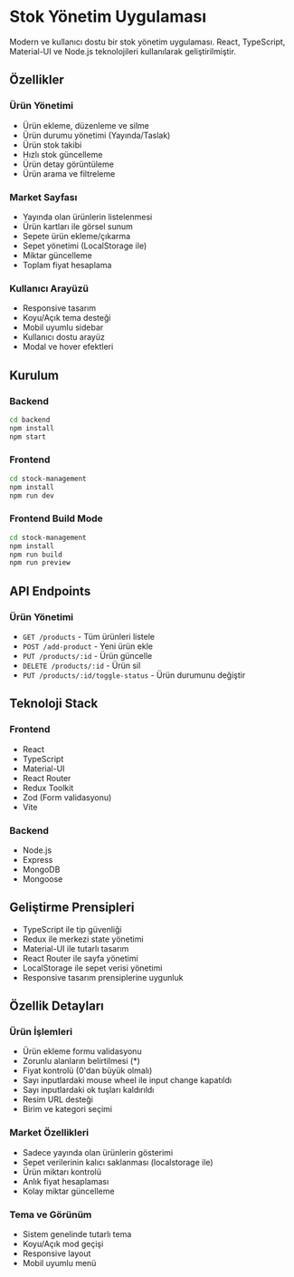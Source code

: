 # Stok Yönetim Uygulaması

Modern ve kullanıcı dostu bir stok yönetim uygulaması. React, TypeScript, Material-UI ve Node.js teknolojileri kullanılarak geliştirilmiştir.

## Özellikler

### Ürün Yönetimi

- Ürün ekleme, düzenleme ve silme
- Ürün durumu yönetimi (Yayında/Taslak)
- Ürün stok takibi
- Hızlı stok güncelleme
- Ürün detay görüntüleme
- Ürün arama ve filtreleme

### Market Sayfası

- Yayında olan ürünlerin listelenmesi
- Ürün kartları ile görsel sunum
- Sepete ürün ekleme/çıkarma
- Sepet yönetimi (LocalStorage ile)
- Miktar güncelleme
- Toplam fiyat hesaplama

### Kullanıcı Arayüzü

- Responsive tasarım
- Koyu/Açık tema desteği
- Mobil uyumlu sidebar
- Kullanıcı dostu arayüz
- Modal ve hover efektleri

## Kurulum

### Backend

```bash
cd backend
npm install
npm start
```

### Frontend

```bash
cd stock-management
npm install
npm run dev
```

### Frontend Build Mode

```bash
cd stock-management
npm install
npm run build
npm run preview
```

## API Endpoints

### Ürün Yönetimi

- `GET /products` - Tüm ürünleri listele
- `POST /add-product` - Yeni ürün ekle
- `PUT /products/:id` - Ürün güncelle
- `DELETE /products/:id` - Ürün sil
- `PUT /products/:id/toggle-status` - Ürün durumunu değiştir

## Teknoloji Stack

### Frontend

- React
- TypeScript
- Material-UI
- React Router
- Redux Toolkit
- Zod (Form validasyonu)
- Vite

### Backend

- Node.js
- Express
- MongoDB
- Mongoose

## Geliştirme Prensipleri

- TypeScript ile tip güvenliği
- Redux ile merkezi state yönetimi
- Material-UI ile tutarlı tasarım
- React Router ile sayfa yönetimi
- LocalStorage ile sepet verisi yönetimi
- Responsive tasarım prensiplerine uygunluk

## Özellik Detayları

### Ürün İşlemleri

- Ürün ekleme formu validasyonu
- Zorunlu alanların belirtilmesi (\*)
- Fiyat kontrolü (0'dan büyük olmalı)
- Sayı inputlardaki mouse wheel ile input change kapatıldı 
- Sayı inputlardaki ok tuşları kaldırıldı
- Resim URL desteği
- Birim ve kategori seçimi

### Market Özellikleri

- Sadece yayında olan ürünlerin gösterimi
- Sepet verilerinin kalıcı saklanması (localstorage ile)
- Ürün miktarı kontrolü
- Anlık fiyat hesaplaması
- Kolay miktar güncelleme

### Tema ve Görünüm

- Sistem genelinde tutarlı tema
- Koyu/Açık mod geçişi
- Responsive layout
- Mobil uyumlu menü
